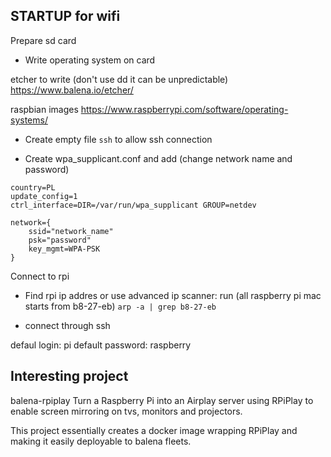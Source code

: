 STARTUP for wifi
-------

Prepare sd card
- Write operating system on card

etcher to write (don't use dd it can be unpredictable)
https://www.balena.io/etcher/

raspbian images
https://www.raspberrypi.com/software/operating-systems/

- Create empty file `ssh` to allow ssh connection

- Create wpa_supplicant.conf and add (change network name and password)
```
country=PL
update_config=1
ctrl_interface=DIR=/var/run/wpa_supplicant GROUP=netdev
 
network={ 
    ssid="network_name" 
    psk="password" 
    key_mgmt=WPA-PSK 
}
```


Connect to rpi 

- Find rpi ip addres or use advanced ip scanner:
 run (all raspberry pi mac starts from b8-27-eb) 
`arp -a | grep b8-27-eb`



- connect through ssh

defaul login: pi
default password: raspberry


Interesting project
-------------------

balena-rpiplay
Turn a Raspberry Pi into an Airplay server using RPiPlay to enable screen mirroring on tvs, monitors and projectors.

This project essentially creates a docker image wrapping RPiPlay and making it easily deployable to balena fleets.
